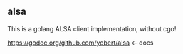 alsa
----

This is a golang ALSA client implementation, without cgo!

https://godoc.org/github.com/yobert/alsa <- docs
